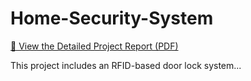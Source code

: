 # Home-Security-System

[📄 View the Detailed Project Report (PDF)](./Readme.pdf)

This project includes an RFID-based door lock system...
